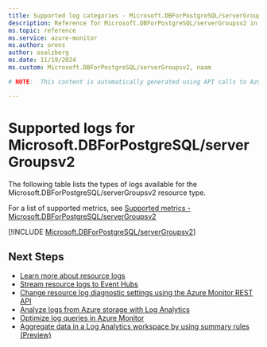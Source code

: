 ```yaml
---
title: Supported log categories - Microsoft.DBForPostgreSQL/serverGroupsv2
description: Reference for Microsoft.DBForPostgreSQL/serverGroupsv2 in Azure Monitor Logs.
ms.topic: reference
ms.service: azure-monitor
ms.author: orens
author: osalzberg
ms.date: 11/19/2024
ms.custom: Microsoft.DBForPostgreSQL/serverGroupsv2, naam

# NOTE:  This content is automatically generated using API calls to Azure. Any edits made on these files will be overwritten in the next run of the script. 

---
```





# Supported logs for Microsoft.DBForPostgreSQL/serverGroupsv2  
The following table lists the types of logs available for the Microsoft.DBForPostgreSQL/serverGroupsv2 resource type.
  
  
  
For a list of supported metrics, see [Supported metrics - Microsoft.DBForPostgreSQL/serverGroupsv2](../supported-metrics/microsoft-dbforpostgresql-servergroupsv2-metrics.md)  
  

  
[!INCLUDE [Microsoft.DBForPostgreSQL/serverGroupsv2](~/reusable-content/ce-skilling/azure/includes/azure-monitor/reference/logs/microsoft-dbforpostgresql-servergroupsv2-logs-include.md)]  
  

## Next Steps

* [Learn more about resource logs](/azure/azure-monitor/essentials/platform-logs-overview)
* [Stream resource logs to Event Hubs](/azure/azure-monitor/essentials/resource-logs#send-to-azure-event-hubs)
* [Change resource log diagnostic settings using the Azure Monitor REST API](/rest/api/monitor/diagnosticsettings)
* [Analyze logs from Azure storage with Log Analytics](/azure/azure-monitor/essentials/resource-logs#send-to-log-analytics-workspace)
* [Optimize log queries in Azure Monitor](/azure/azure-monitor/logs/query-optimization)
* [Aggregate data in a Log Analytics workspace by using summary rules (Preview)](/azure/azure-monitor/logs/summary-rules)